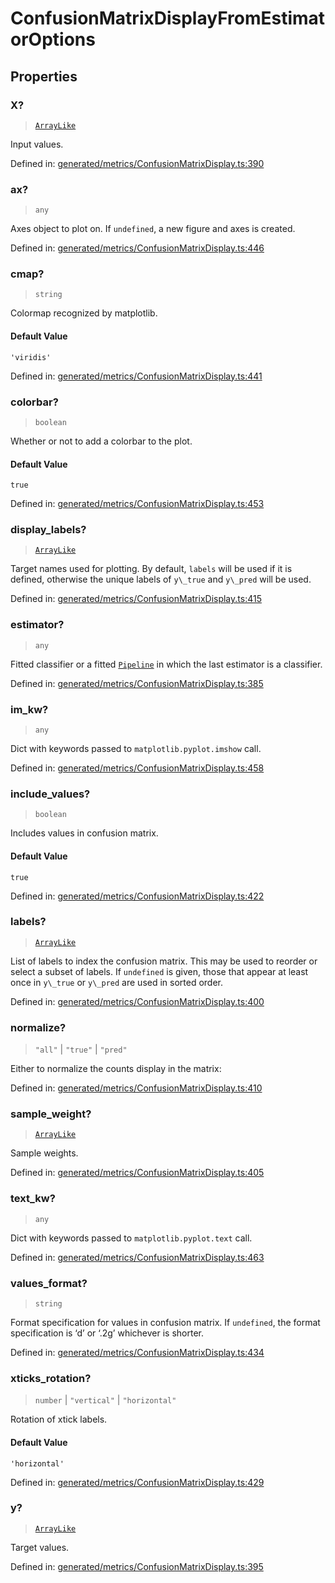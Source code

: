 # ConfusionMatrixDisplayFromEstimatorOptions

## Properties

### X?

> [`ArrayLike`](../types/ArrayLike.md)

Input values.

Defined in:  [generated/metrics/ConfusionMatrixDisplay.ts:390](https://github.com/transitive-bullshit/scikit-learn-ts/blob/92ab806/packages/sklearn/src/generated/metrics/ConfusionMatrixDisplay.ts#L390)

### ax?

> `any`

Axes object to plot on. If `undefined`, a new figure and axes is created.

Defined in:  [generated/metrics/ConfusionMatrixDisplay.ts:446](https://github.com/transitive-bullshit/scikit-learn-ts/blob/92ab806/packages/sklearn/src/generated/metrics/ConfusionMatrixDisplay.ts#L446)

### cmap?

> `string`

Colormap recognized by matplotlib.

#### Default Value

`'viridis'`

Defined in:  [generated/metrics/ConfusionMatrixDisplay.ts:441](https://github.com/transitive-bullshit/scikit-learn-ts/blob/92ab806/packages/sklearn/src/generated/metrics/ConfusionMatrixDisplay.ts#L441)

### colorbar?

> `boolean`

Whether or not to add a colorbar to the plot.

#### Default Value

`true`

Defined in:  [generated/metrics/ConfusionMatrixDisplay.ts:453](https://github.com/transitive-bullshit/scikit-learn-ts/blob/92ab806/packages/sklearn/src/generated/metrics/ConfusionMatrixDisplay.ts#L453)

### display\_labels?

> [`ArrayLike`](../types/ArrayLike.md)

Target names used for plotting. By default, `labels` will be used if it is defined, otherwise the unique labels of `y\_true` and `y\_pred` will be used.

Defined in:  [generated/metrics/ConfusionMatrixDisplay.ts:415](https://github.com/transitive-bullshit/scikit-learn-ts/blob/92ab806/packages/sklearn/src/generated/metrics/ConfusionMatrixDisplay.ts#L415)

### estimator?

> `any`

Fitted classifier or a fitted [`Pipeline`](sklearn.pipeline.Pipeline.html#sklearn.pipeline.Pipeline "sklearn.pipeline.Pipeline") in which the last estimator is a classifier.

Defined in:  [generated/metrics/ConfusionMatrixDisplay.ts:385](https://github.com/transitive-bullshit/scikit-learn-ts/blob/92ab806/packages/sklearn/src/generated/metrics/ConfusionMatrixDisplay.ts#L385)

### im\_kw?

> `any`

Dict with keywords passed to `matplotlib.pyplot.imshow` call.

Defined in:  [generated/metrics/ConfusionMatrixDisplay.ts:458](https://github.com/transitive-bullshit/scikit-learn-ts/blob/92ab806/packages/sklearn/src/generated/metrics/ConfusionMatrixDisplay.ts#L458)

### include\_values?

> `boolean`

Includes values in confusion matrix.

#### Default Value

`true`

Defined in:  [generated/metrics/ConfusionMatrixDisplay.ts:422](https://github.com/transitive-bullshit/scikit-learn-ts/blob/92ab806/packages/sklearn/src/generated/metrics/ConfusionMatrixDisplay.ts#L422)

### labels?

> [`ArrayLike`](../types/ArrayLike.md)

List of labels to index the confusion matrix. This may be used to reorder or select a subset of labels. If `undefined` is given, those that appear at least once in `y\_true` or `y\_pred` are used in sorted order.

Defined in:  [generated/metrics/ConfusionMatrixDisplay.ts:400](https://github.com/transitive-bullshit/scikit-learn-ts/blob/92ab806/packages/sklearn/src/generated/metrics/ConfusionMatrixDisplay.ts#L400)

### normalize?

> `"all"` \| `"true"` \| `"pred"`

Either to normalize the counts display in the matrix:

Defined in:  [generated/metrics/ConfusionMatrixDisplay.ts:410](https://github.com/transitive-bullshit/scikit-learn-ts/blob/92ab806/packages/sklearn/src/generated/metrics/ConfusionMatrixDisplay.ts#L410)

### sample\_weight?

> [`ArrayLike`](../types/ArrayLike.md)

Sample weights.

Defined in:  [generated/metrics/ConfusionMatrixDisplay.ts:405](https://github.com/transitive-bullshit/scikit-learn-ts/blob/92ab806/packages/sklearn/src/generated/metrics/ConfusionMatrixDisplay.ts#L405)

### text\_kw?

> `any`

Dict with keywords passed to `matplotlib.pyplot.text` call.

Defined in:  [generated/metrics/ConfusionMatrixDisplay.ts:463](https://github.com/transitive-bullshit/scikit-learn-ts/blob/92ab806/packages/sklearn/src/generated/metrics/ConfusionMatrixDisplay.ts#L463)

### values\_format?

> `string`

Format specification for values in confusion matrix. If `undefined`, the format specification is ‘d’ or ‘.2g’ whichever is shorter.

Defined in:  [generated/metrics/ConfusionMatrixDisplay.ts:434](https://github.com/transitive-bullshit/scikit-learn-ts/blob/92ab806/packages/sklearn/src/generated/metrics/ConfusionMatrixDisplay.ts#L434)

### xticks\_rotation?

> `number` \| `"vertical"` \| `"horizontal"`

Rotation of xtick labels.

#### Default Value

`'horizontal'`

Defined in:  [generated/metrics/ConfusionMatrixDisplay.ts:429](https://github.com/transitive-bullshit/scikit-learn-ts/blob/92ab806/packages/sklearn/src/generated/metrics/ConfusionMatrixDisplay.ts#L429)

### y?

> [`ArrayLike`](../types/ArrayLike.md)

Target values.

Defined in:  [generated/metrics/ConfusionMatrixDisplay.ts:395](https://github.com/transitive-bullshit/scikit-learn-ts/blob/92ab806/packages/sklearn/src/generated/metrics/ConfusionMatrixDisplay.ts#L395)
